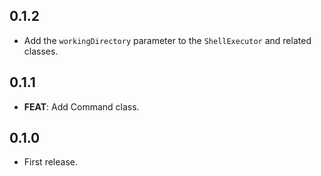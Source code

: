 ## 0.1.2

* Add the `workingDirectory` parameter to the `ShellExecutor` and related classes.

## 0.1.1

* **FEAT**: Add Command class.

## 0.1.0

* First release.
